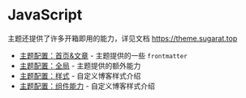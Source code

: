 # JavaScript

主题还提供了许多开箱即用的能力，详见文档 https://theme.sugarat.top

-   [主题配置：首页&文章](https://theme.sugarat.top/config/frontmatter.html) - 主题提供的一些 `frontmatter`
-   [主题配置：全局](https://theme.sugarat.top/config/global.html) - 主题提供的额外能力
-   [主题配置：样式](https://theme.sugarat.top/config/style.html) - 自定义博客样式介绍
-   [主题配置：组件能力](https://theme.sugarat.top/config/component.html) - 自定义博客样式介绍
